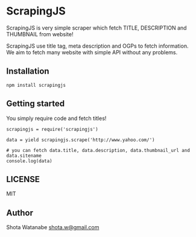 # ScrapingJS

ScrapingJS is very simple scraper which fetch TITLE, DESCRIPTION and THUMBNAIL from website!

ScrapingJS use title tag, meta description and OGPs to fetch information.
We aim to fetch many website with simple API without any problems.

## Installation

    npm install scrapingjs


## Getting started

You simply require code and fetch titles!

    scrapingjs = require('scrapingjs')

    data = yield scrapingjs.scrape('http://www.yahoo.com/')

    # you can fetch data.title, data.description, data.thumbnail_url and data.sitename
    console.log(data)

## LICENSE

MIT

## Author

Shota Watanabe <shota.w@gmail.com>
